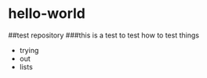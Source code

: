 hello-world
===========

##test repository
###this is a test to test how to test things

* trying
* out 
* lists



